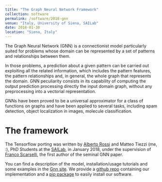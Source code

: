 ```yaml
---
title: "The Graph Neural Network Framework"
collection: software
permalink: /software/2018-gnn
venue: "Italy, University of Siena, SAILab"
date: 2018-01-30
location: "Siena, Italy"
---
```


The Graph Neural Network (GNN) is a connectionist model particularly suited for problems whose domain can be represented by a set of patterns and relationships between them.

In those problems, a prediction about a given pattern can be carried out exploiting all the related information, which includes the pattern features, the pattern relationships and, in general, the whole graph that represents the domain. GNN peculiarity consists in its capability of computing the output prediction processing directly the input domain graph, without any preprocessing into a vectorial representation.

GNNs have been proved to be a universal approximator for a class of functions on graphs and have been applied to several tasks, including spam detection, object localization in images, molecule classification.

The framework
=============

The Tensorflow porting was written by [Alberto Rossi](http://sailab.diism.unisi.it/people/alberto-rossi/) and Matteo Tiezzi (me, :), PhD Students at the [SAILab](https://sailab.diism.unisi.it/), in January 2018, under the supervision of [Franco Scarselli](http://sailab.diism.unisi.it/people/franco-scarselli/), the first author of the seminal GNN paper.

You can find a description of the model, installation/usage tutorials and some examples in the [Gnn site](http://sailab.diism.unisi.it/gnn/).
We provide a [github repo](https://github.com/mtiezzi/gnn) containing our implementation and a [pip package](https://pypi.org/project/gnn/) to easily install our software.